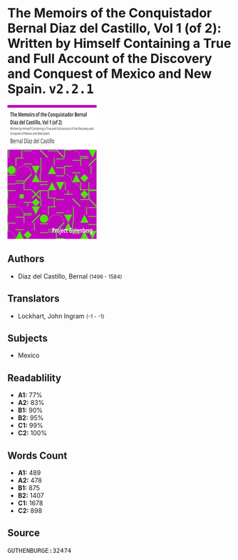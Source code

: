 # The Memoirs of the Conquistador Bernal Diaz del Castillo, Vol 1 (of 2): Written by Himself Containing a True and Full Account of the Discovery and Conquest of Mexico and New Spain. <kbd>v2.2.1</kbd>

![](./cover.medium.jpg "")

## Authors


 - Díaz del Castillo, Bernal <small>(1496 - 1584)</small>

## Translators


 - Lockhart, John Ingram <small>(-1 - -1)</small>

## Subjects


 - Mexico

## Readablility


 - **A1:** 77%
 - **A2:** 83%
 - **B1:** 90%
 - **B2:** 95%
 - **C1:** 99%
 - **C2:** 100%

## Words Count


 - **A1:** 489
 - **A2:** 478
 - **B1:** 875
 - **B2:** 1407
 - **C1:** 1678
 - **C2:** 898

## Source


<kbd>GUTHENBURGE:32474</kbd>
